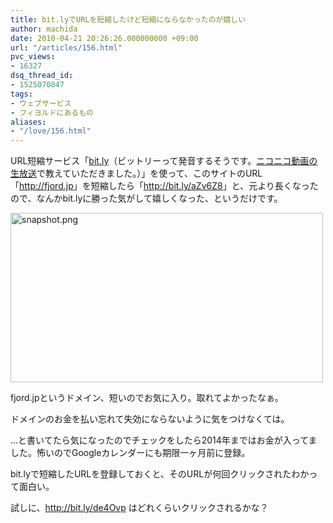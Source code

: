 ```yaml
---
title: bit.lyでURLを短縮したけど短縮にならなかったのが嬉しい
author: machida
date: 2010-04-21 20:26:26.000000000 +09:00
url: "/articles/156.html"
pvc_views:
- 16327
dsq_thread_id:
- 1525070847
tags:
- ウェブサービス
- フィヨルドにあるもの
aliases:
- "/love/156.html"
---
```

URL短縮サービス「[bit.ly][1]（ビットリーって発音するそうです。[ニコニコ動画の生放送][2]で教えていただきました。）」を使って、このサイトのURL「<http://fjord.jp>」を短縮したら「<http://bit.ly/aZv6Z8>」と、元より長くなったので、なんかbit.lyに勝った気がして嬉しくなった、というだけです。


  <a href="http://www.flickr.com/photos/fjord_llc/4539935185/" title="snapshot.png by 町田 哲平（teppei machida）, on Flickr"><img src="http://farm5.static.flickr.com/4036/4539935185_926b236c26.jpg" width="500" height="271" alt="snapshot.png" /></a>


fjord.jpというドメイン、短いのでお気に入り。取れてよかったなぁ。

ドメインのお金を払い忘れて失効にならないように気をつけなくては。

…と書いてたら気になったのでチェックをしたら2014年まではお金が入ってました。怖いのでGoogleカレンダーにも期限一ヶ月前に登録。

bit.lyで短縮したURLを登録しておくと、そのURLが何回クリックされたわかって面白い。

試しに、<http://bit.ly/de4Ovp> はどれくらいクリックされるかな？

 [1]: http://bit.ly/
 [2]: http://fjord.jp/tag/%E7%94%9F%E6%94%BE%E9%80%81
